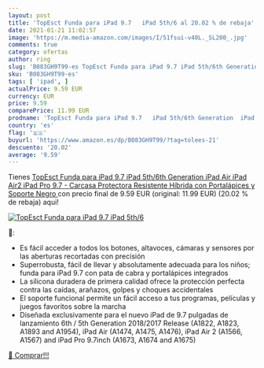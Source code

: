 ```yaml
---
layout: post
title: 'TopEsct Funda para iPad 9.7   iPad 5th/6 al 20.02 % de rebaja'
date: 2021-01-21 11:02:57
image: 'https://m.media-amazon.com/images/I/51fsui-v40L._SL200_.jpg'
comments: true
category: ofertas
author: ring
slug: 'B083GH9T99-es TopEsct Funda para iPad 9.7 iPad 5th/6th Generation iPad...'
sku: 'B083GH9T99-es'
tags: [ 'ipad', ]
actualPrice: 9.59 EUR
currency: EUR
price: 9.59
comparePrice: 11.99 EUR
prodname: 'TopEsct Funda para iPad 9.7   iPad 5th/6th Generation  iPad Air iPad Air2  iPad Pro 9.7 - Carcasa Protectora Resistente Híbrida con Portalápices y Soporte  Negro '
country: 'es'
flag: '🇪🇸'
buyurl: 'https://www.amazon.es/dp/B083GH9T99/?tag=tolees-21'
descuento: '20.02'
average: '9.59'
---
```


Tienes [TopEsct Funda para iPad 9.7   iPad 5th/6th Generation  iPad Air iPad Air2  iPad Pro 9.7 - Carcasa Protectora Resistente Híbrida con Portalápices y Soporte  Negro ](https://www.amazon.es/dp/B083GH9T99/?tag=tolees-21) con precio final de  9.59 EUR (original: 11.99 EUR) (20.02 %  de rebaja) aqui!

[![TopEsct Funda para iPad 9.7   iPad 5th/6](https://m.media-amazon.com/images/I/51fsui-v40L._SL200_.jpg)](https://www.amazon.es/dp/B083GH9T99/?tag=tolees-21)

🔎:

- Es fácil acceder a todos los botones, altavoces, cámaras y sensores por las aberturas recortadas con precisión
- Superrobusta, fácil de llevar y absolutamente adecuada para los niños; funda para iPad 9.7 con pata de cabra y portalápices integrados
- La silicona duradera de primera calidad ofrece la protección perfecta contra las caídas, arañazos, golpes y choques accidentales
- El soporte funcional permite un fácil acceso a tus programas, películas y juegos favoritos sobre la marcha
- Diseñada exclusivamente para el nuevo iPad de 9.7 pulgadas de lanzamiento 6th / 5th Generation 2018/2017 Release (A1822, A1823, A1893 and A1954), iPad Air (A1474, A1475, A1476), iPad Air 2 (A1566, A1567) and iPad Pro 9.7inch (A1673, A1674 and A1675)

[🛒 Comprar!!!](https://www.amazon.es/dp/B083GH9T99/?tag=tolees-21)
